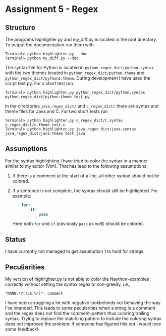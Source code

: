 # Assignment 5 - Regex

## Structure
The programs highlighter.py and my\_diff.py is located in the root
directory. To output the documentation run them with

```shell
Terminal> python highlighter.py --doc
Terminal> python my_diff.py --doc
```

The syntax file for Python is located in `python_regex_dict/python.syntax`
with the two themes located in `python_regex_dict/python.theme` and
`python_regex_dict/python2.theme`. During development I have used the
script test.py. For a short test run

```shell
Terminal> python highlighter.py python_regex_dict/python.syntax python_regex_dict/python.theme test.py
```

In the directories `java_regex_dict/` and `c_regex_dict/` there are syntax
and theme files for Java and C. For two short tests run

```shell
Terminal> python highlighter.py c_regex_dict/c.syntax c_regex_dict/c.theme test.c
Terminal> python highlighter.py java_regex_dict/java.syntax java_regex_dict/java.theme test.java
```


## Assumptions
For the syntax highlighting I have tried to color the syntax in a manner
similar to my editor (Vim). That has lead to the following assumptions:

1. If there is a comment at the start of a line, all other syntax should
   not be colored.
2. If a sentence is not complete, the syntax should still be highlighted.
   For example:

   ```Python
       for:
           if:
               pass
   ```

   Here both `for` and `if` (obviously `pass` as well) should be colored.

## Status
I have currently not managed to get assumption 1 to hold for strings.

## Peculiarities
My version of highlighter.py is not able to color the Naython-examples
correctly without setting the syntax regex to non-greedy, i.e.,

    "NNNN.*?(?:$|\n)": comment

I have been struggling a lot with negative lookbehinds not behaving the way
I've intended. This leads to some pecularities when a string is a comment
and the regex does not find the comment-pattern thus coloring trailing
syntax. Trying to replace the matching pattern to include the coloring
syntax does not improved the problem. If someone has figured this out I
would love some feedback!
